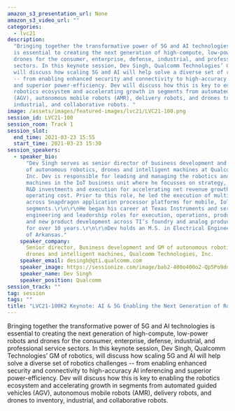 ```yaml
---
amazon_s3_presentation_url: None
amazon_s3_video_url: ""
categories:
  - lvc21
description:
  "Bringing together the transformative power of 5G and AI technologies
  is essential to creating the next generation of high-compute, low-power robots and
  drones for the consumer, enterprise, defense, industrial, and professional service
  sectors. In this keynote session, Dev Singh, Qualcomm Technologies’ GM of robotics,
  will discuss how scaling 5G and AI will help solve a diverse set of robotics challenges
  -- from enabling enhanced security and connectivity to high-accuracy AI inferencing
  and superior power-efficiency. Dev will discuss how this is key to enabling the
  robotics ecosystem and accelerating growth in segments from automated guided vehicles
  (AGV), autonomous mobile robots (AMR), delivery robots, and drones to inventory,
  industrial, and collaborative robots. "
image: /assets/images/featured-images/lvc21/LVC21-100.png
session_id: LVC21-100
session_room: Track 1
session_slot:
  end_time: 2021-03-23 15:55
  start_time: 2021-03-23 15:30
session_speakers:
  - speaker_bio:
      "Dev Singh serves as senior director of business development and head
      of autonomous robotics, drones and intelligent machines at Qualcomm Technologies,
      Inc. Dev is responsible for leading and managing the robotics and intelligent
      machines in the IoT business unit where he focusses on strategy, business development,
      R&D investments and execution for accelerating net revenue growth while optimizing
      operating cost. Prior to this role, he led the execution of multimedia IP development
      across Snapdragon application processor platforms for mobile, IoT and automotive
      segments.\r\n\r\nHe began his career at Texas Instruments and served in various
      engineering and leadership roles for execution, operations, product management
      and new product development across TI’s foundry and analog products business units
      for over 10 years.\r\n\r\nDev holds an M.S. in Electrical Engineering from University
      of Arkansas."
    speaker_company:
      Senior director, Business development and GM of autonomous robotics,
      drones and intelligent machines, Qualcomm Technologies, Inc.
    speaker_email: desingh@qti.qualcomm.com
    speaker_image: https://sessionize.com/image/bab2-400o400o2-Qp5Po9ddswYzLkM9fFLcrG.jpg
    speaker_name: Dev Singh
    speaker_position: Qualcomm
session_track: ""
tag: session
tags: ""
title: "LVC21-100K2 Keynote: AI & 5G Enabling the Next Generation of Robotics"
---
```


<p>Bringing together the transformative power of 5G and AI technologies is essential to creating the next generation of high-compute, low-power robots and drones for the consumer, enterprise, defense, industrial, and professional service sectors. In this keynote session, Dev Singh, Qualcomm Technologies’ GM of robotics, will discuss how scaling 5G and AI will help solve a diverse set of robotics challenges -- from enabling enhanced security and connectivity to high-accuracy AI inferencing and superior power-efficiency. Dev will discuss how this is key to enabling the robotics ecosystem and accelerating growth in segments from automated guided vehicles (AGV), autonomous mobile robots (AMR), delivery robots, and drones to inventory, industrial, and collaborative robots.&nbsp;</p>
